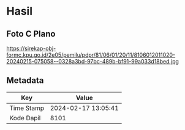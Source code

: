 # Hasil

## Foto C Plano

https://sirekap-obj-formc.kpu.go.id/2e05/pemilu/pdpr/81/06/01/20/11/8106012011020-20240215-075058--0328a3bd-97bc-489b-bf91-99a033d18bed.jpg


## Metadata

| Key        | Value               |
| ---------- | ------------------- |
| Time Stamp | 2024-02-17 13:05:41 |
| Kode Dapil | 8101                |



